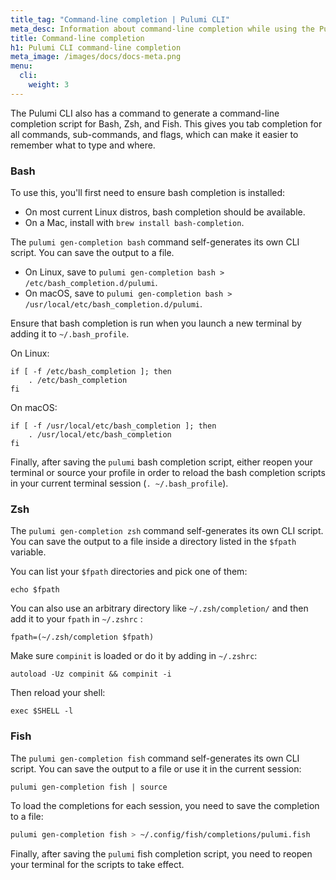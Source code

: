 ```yaml
---
title_tag: "Command-line completion | Pulumi CLI"
meta_desc: Information about command-line completion while using the Pulumi CLI.
title: Command-line completion
h1: Pulumi CLI command-line completion
meta_image: /images/docs/docs-meta.png
menu:
  cli:
    weight: 3
---
```


The Pulumi CLI also has a command to generate a command-line completion script for Bash, Zsh, and Fish. This gives you tab completion for all commands,
sub-commands, and flags, which can make it easier to remember what to type and where.

### Bash

To use this, you'll first need to ensure bash completion is installed:

* On most current Linux distros, bash completion should be available.
* On a Mac, install with `brew install bash-completion`.

The `pulumi gen-completion bash` command self-generates its own CLI script. You can save the output to a file.

* On Linux, save to `pulumi gen-completion bash > /etc/bash_completion.d/pulumi`.
* On macOS, save to `pulumi gen-completion bash > /usr/local/etc/bash_completion.d/pulumi`.

Ensure that bash completion is run when you launch a new terminal by adding it to `~/.bash_profile`.

On Linux:

```
if [ -f /etc/bash_completion ]; then
    . /etc/bash_completion
fi
```

On macOS:

```
if [ -f /usr/local/etc/bash_completion ]; then
    . /usr/local/etc/bash_completion
fi
```

Finally, after saving the `pulumi` bash completion script, either reopen your terminal or source your profile
in order to reload the bash completion scripts in your current terminal session (`. ~/.bash_profile`).

### Zsh

The `pulumi gen-completion zsh` command self-generates its own CLI script. You can save the output to a file inside a directory listed in the `$fpath` variable.

You can list your `$fpath` directories and pick one of them:

```shell
echo $fpath
```

You can also use an arbitrary directory like `~/.zsh/completion/` and then add it to your `fpath` in `~/.zshrc` :

```shell
fpath=(~/.zsh/completion $fpath)
```

Make sure `compinit` is loaded or do it by adding in `~/.zshrc`:

```shell
autoload -Uz compinit && compinit -i
```

Then reload your shell:

```shell
exec $SHELL -l
```

### Fish

The `pulumi gen-completion fish` command self-generates its own CLI script. You can save the output to a file or use it in the current session:

```shell
pulumi gen-completion fish | source
```

To load the completions for each session, you need to save the completion to a file:

```bash
pulumi gen-completion fish > ~/.config/fish/completions/pulumi.fish
```

Finally, after saving the `pulumi` fish completion script, you need to reopen your terminal for the scripts to take effect.

